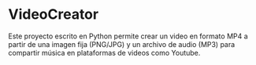# VideoCreator
Este proyecto escrito en Python permite crear un video en formato MP4 a partir de una imagen fija (PNG/JPG) y un archivo de audio (MP3) para compartir música en plataformas de videos como Youtube.

